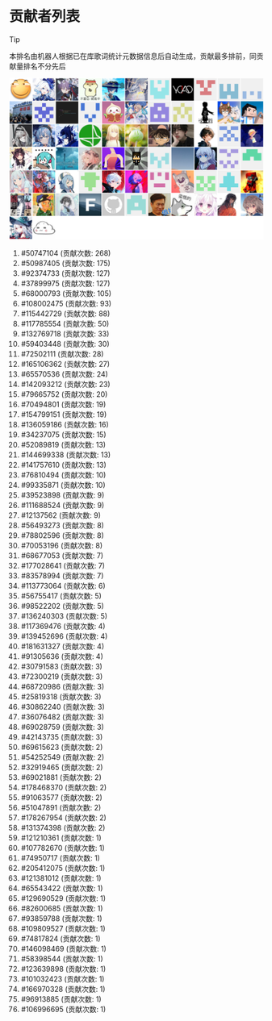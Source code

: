 # 贡献者列表

> [!TIP]
> 本排名由机器人根据已在库歌词统计元数据信息后自动生成，贡献最多排前，同贡献量排名不分先后

![贡献者头像画廊](./CONTRIBUTORS.svg)

1. #50747104 (贡献次数: 268)
2. #50987405 (贡献次数: 175)
3. #92374733 (贡献次数: 127)
4. #37899975 (贡献次数: 127)
5. #68000793 (贡献次数: 105)
6. #108002475 (贡献次数: 93)
7. #115442729 (贡献次数: 88)
8. #117785554 (贡献次数: 50)
9. #132769718 (贡献次数: 33)
10. #59403448 (贡献次数: 30)
11. #72502111 (贡献次数: 28)
12. #165106362 (贡献次数: 27)
13. #65570536 (贡献次数: 24)
14. #142093212 (贡献次数: 23)
15. #79665752 (贡献次数: 20)
16. #70494801 (贡献次数: 19)
17. #154799151 (贡献次数: 19)
18. #136059186 (贡献次数: 16)
19. #34237075 (贡献次数: 15)
20. #52089819 (贡献次数: 13)
21. #144699338 (贡献次数: 13)
22. #141757610 (贡献次数: 13)
23. #76810494 (贡献次数: 10)
24. #99335871 (贡献次数: 10)
25. #39523898 (贡献次数: 9)
26. #111688524 (贡献次数: 9)
27. #12137562 (贡献次数: 9)
28. #56493273 (贡献次数: 8)
29. #78802596 (贡献次数: 8)
30. #70053196 (贡献次数: 8)
31. #68677053 (贡献次数: 7)
32. #177028641 (贡献次数: 7)
33. #83578994 (贡献次数: 7)
34. #113773064 (贡献次数: 6)
35. #56755417 (贡献次数: 5)
36. #98522202 (贡献次数: 5)
37. #136240303 (贡献次数: 5)
38. #117369476 (贡献次数: 4)
39. #139452696 (贡献次数: 4)
40. #181631327 (贡献次数: 4)
41. #91305636 (贡献次数: 4)
42. #30791583 (贡献次数: 3)
43. #72300219 (贡献次数: 3)
44. #68720986 (贡献次数: 3)
45. #25819318 (贡献次数: 3)
46. #30862240 (贡献次数: 3)
47. #36076482 (贡献次数: 3)
48. #69028759 (贡献次数: 3)
49. #42143735 (贡献次数: 3)
50. #69615623 (贡献次数: 2)
51. #54252549 (贡献次数: 2)
52. #32919465 (贡献次数: 2)
53. #69021881 (贡献次数: 2)
54. #178468370 (贡献次数: 2)
55. #91063577 (贡献次数: 2)
56. #51047891 (贡献次数: 2)
57. #178267954 (贡献次数: 2)
58. #131374398 (贡献次数: 2)
59. #121210361 (贡献次数: 1)
60. #107782670 (贡献次数: 1)
61. #74950717 (贡献次数: 1)
62. #205412075 (贡献次数: 1)
63. #121381012 (贡献次数: 1)
64. #65543422 (贡献次数: 1)
65. #129690529 (贡献次数: 1)
66. #82600685 (贡献次数: 1)
67. #93859788 (贡献次数: 1)
68. #109809527 (贡献次数: 1)
69. #74817824 (贡献次数: 1)
70. #146098469 (贡献次数: 1)
71. #58398544 (贡献次数: 1)
72. #123639898 (贡献次数: 1)
73. #101032423 (贡献次数: 1)
74. #166970328 (贡献次数: 1)
75. #96913885 (贡献次数: 1)
76. #106996695 (贡献次数: 1)
